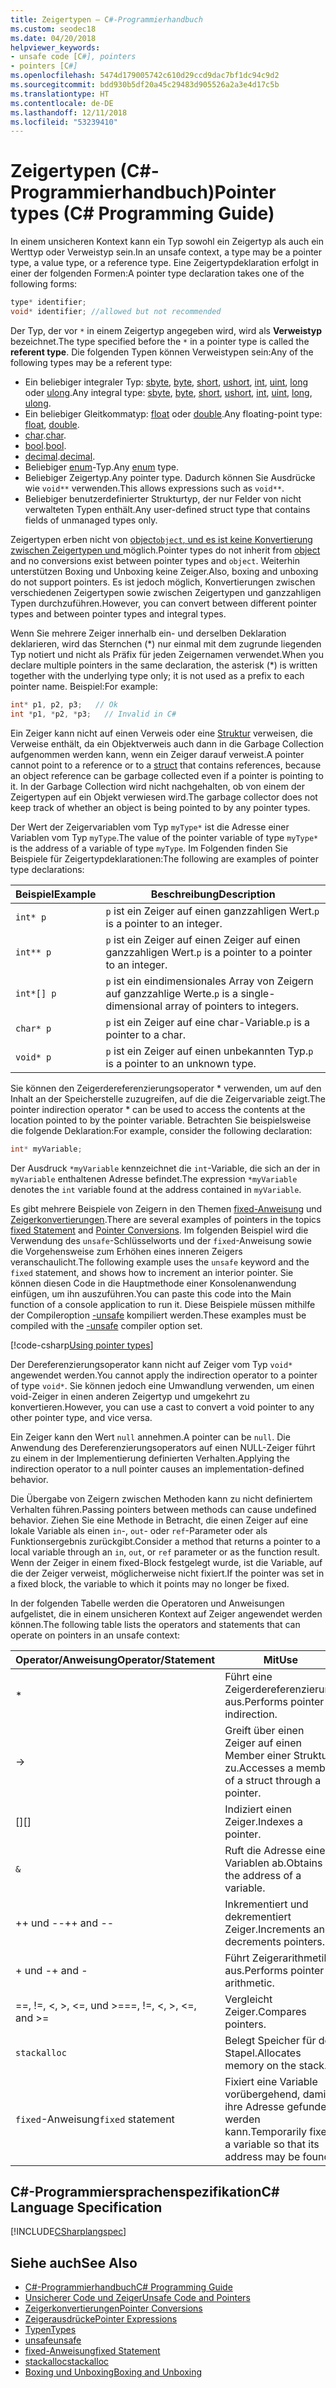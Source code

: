 ```yaml
---
title: Zeigertypen – C#-Programmierhandbuch
ms.custom: seodec18
ms.date: 04/20/2018
helpviewer_keywords:
- unsafe code [C#], pointers
- pointers [C#]
ms.openlocfilehash: 5474d179005742c610d29ccd9dac7bf1dc94c9d2
ms.sourcegitcommit: bdd930b5df20a45c29483d905526a2a3e4d17c5b
ms.translationtype: HT
ms.contentlocale: de-DE
ms.lasthandoff: 12/11/2018
ms.locfileid: "53239410"
---
```

# <a name="pointer-types-c-programming-guide"></a><span data-ttu-id="f71b7-102">Zeigertypen (C#-Programmierhandbuch)</span><span class="sxs-lookup"><span data-stu-id="f71b7-102">Pointer types (C# Programming Guide)</span></span>

<span data-ttu-id="f71b7-103">In einem unsicheren Kontext kann ein Typ sowohl ein Zeigertyp als auch ein Werttyp oder Verweistyp sein.</span><span class="sxs-lookup"><span data-stu-id="f71b7-103">In an unsafe context, a type may be a pointer type, a value type, or a reference type.</span></span> <span data-ttu-id="f71b7-104">Eine Zeigertypdeklaration erfolgt in einer der folgenden Formen:</span><span class="sxs-lookup"><span data-stu-id="f71b7-104">A pointer type declaration takes one of the following forms:</span></span>

``` csharp
type* identifier;
void* identifier; //allowed but not recommended
```

<span data-ttu-id="f71b7-105">Der Typ, der vor `*` in einem Zeigertyp angegeben wird, wird als **Verweistyp** bezeichnet.</span><span class="sxs-lookup"><span data-stu-id="f71b7-105">The type specified before the `*` in a pointer type is called the **referent type**.</span></span> <span data-ttu-id="f71b7-106">Die folgenden Typen können Verweistypen sein:</span><span class="sxs-lookup"><span data-stu-id="f71b7-106">Any of the following types may be a referent type:</span></span>

- <span data-ttu-id="f71b7-107">Ein beliebiger integraler Typ: [sbyte](../../language-reference/keywords/sbyte.md), [byte](../../language-reference/keywords/byte.md), [short](../../language-reference/keywords/short.md), [ushort](../../language-reference/keywords/ushort.md), [int](../../language-reference/keywords/int.md), [uint](../../language-reference/keywords/uint.md), [long](../../language-reference/keywords/long.md) oder [ulong](../../language-reference/keywords/ulong.md).</span><span class="sxs-lookup"><span data-stu-id="f71b7-107">Any integral type: [sbyte](../../language-reference/keywords/sbyte.md), [byte](../../language-reference/keywords/byte.md), [short](../../language-reference/keywords/short.md), [ushort](../../language-reference/keywords/ushort.md), [int](../../language-reference/keywords/int.md), [uint](../../language-reference/keywords/uint.md), [long](../../language-reference/keywords/long.md), [ulong](../../language-reference/keywords/ulong.md).</span></span>
- <span data-ttu-id="f71b7-108">Ein beliebiger Gleitkommatyp: [float](../../language-reference/keywords/float.md) oder [double](../../language-reference/keywords/double.md).</span><span class="sxs-lookup"><span data-stu-id="f71b7-108">Any floating-point type: [float](../../language-reference/keywords/float.md), [double](../../language-reference/keywords/double.md).</span></span>
- <span data-ttu-id="f71b7-109">[char](../../language-reference/keywords/char.md).</span><span class="sxs-lookup"><span data-stu-id="f71b7-109">[char](../../language-reference/keywords/char.md).</span></span>
- <span data-ttu-id="f71b7-110">[bool](../../language-reference/keywords/bool.md).</span><span class="sxs-lookup"><span data-stu-id="f71b7-110">[bool](../../language-reference/keywords/bool.md).</span></span>
- <span data-ttu-id="f71b7-111">[decimal](../../language-reference/keywords/decimal.md).</span><span class="sxs-lookup"><span data-stu-id="f71b7-111">[decimal](../../language-reference/keywords/decimal.md).</span></span>
- <span data-ttu-id="f71b7-112">Beliebiger [enum](../../language-reference/keywords/enum.md)-Typ.</span><span class="sxs-lookup"><span data-stu-id="f71b7-112">Any [enum](../../language-reference/keywords/enum.md) type.</span></span>
- <span data-ttu-id="f71b7-113">Beliebiger Zeigertyp.</span><span class="sxs-lookup"><span data-stu-id="f71b7-113">Any pointer type.</span></span> <span data-ttu-id="f71b7-114">Dadurch können Sie Ausdrücke wie `void**` verwenden.</span><span class="sxs-lookup"><span data-stu-id="f71b7-114">This allows expressions such as `void**`.</span></span>
- <span data-ttu-id="f71b7-115">Beliebiger benutzerdefinierter Strukturtyp, der nur Felder von nicht verwalteten Typen enthält.</span><span class="sxs-lookup"><span data-stu-id="f71b7-115">Any user-defined struct type that contains fields of unmanaged types only.</span></span>

<span data-ttu-id="f71b7-116">Zeigertypen erben nicht von [object`object`, und es ist keine Konvertierung zwischen Zeigertypen und ](../../language-reference/keywords/object.md) möglich.</span><span class="sxs-lookup"><span data-stu-id="f71b7-116">Pointer types do not inherit from [object](../../language-reference/keywords/object.md) and no conversions exist between pointer types and `object`.</span></span> <span data-ttu-id="f71b7-117">Weiterhin unterstützen Boxing und Unboxing keine Zeiger.</span><span class="sxs-lookup"><span data-stu-id="f71b7-117">Also, boxing and unboxing do not support pointers.</span></span> <span data-ttu-id="f71b7-118">Es ist jedoch möglich, Konvertierungen zwischen verschiedenen Zeigertypen sowie zwischen Zeigertypen und ganzzahligen Typen durchzuführen.</span><span class="sxs-lookup"><span data-stu-id="f71b7-118">However, you can convert between different pointer types and between pointer types and integral types.</span></span>

<span data-ttu-id="f71b7-119">Wenn Sie mehrere Zeiger innerhalb ein- und derselben Deklaration deklarieren, wird das Sternchen (\*) nur einmal mit dem zugrunde liegenden Typ notiert und nicht als Präfix für jeden Zeigernamen verwendet.</span><span class="sxs-lookup"><span data-stu-id="f71b7-119">When you declare multiple pointers in the same declaration, the asterisk (\*) is written together with the underlying type only; it is not used as a prefix to each pointer name.</span></span> <span data-ttu-id="f71b7-120">Beispiel:</span><span class="sxs-lookup"><span data-stu-id="f71b7-120">For example:</span></span>

```csharp
int* p1, p2, p3;   // Ok
int *p1, *p2, *p3;   // Invalid in C#
```

<span data-ttu-id="f71b7-121">Ein Zeiger kann nicht auf einen Verweis oder eine [Struktur](../../language-reference/keywords/struct.md) verweisen, die Verweise enthält, da ein Objektverweis auch dann in die Garbage Collection aufgenommen werden kann, wenn ein Zeiger darauf verweist.</span><span class="sxs-lookup"><span data-stu-id="f71b7-121">A pointer cannot point to a reference or to a [struct](../../language-reference/keywords/struct.md) that contains references, because an object reference can be garbage collected even if a pointer is pointing to it.</span></span> <span data-ttu-id="f71b7-122">In der Garbage Collection wird nicht nachgehalten, ob von einem der Zeigertypen auf ein Objekt verwiesen wird.</span><span class="sxs-lookup"><span data-stu-id="f71b7-122">The garbage collector does not keep track of whether an object is being pointed to by any pointer types.</span></span>

<span data-ttu-id="f71b7-123">Der Wert der Zeigervariablen vom Typ `myType*` ist die Adresse einer Variablen vom Typ `myType`.</span><span class="sxs-lookup"><span data-stu-id="f71b7-123">The value of the pointer variable of type `myType*` is the address of a variable of type `myType`.</span></span> <span data-ttu-id="f71b7-124">Im Folgenden finden Sie Beispiele für Zeigertypdeklarationen:</span><span class="sxs-lookup"><span data-stu-id="f71b7-124">The following are examples of pointer type declarations:</span></span>

|<span data-ttu-id="f71b7-125">Beispiel</span><span class="sxs-lookup"><span data-stu-id="f71b7-125">Example</span></span>|<span data-ttu-id="f71b7-126">Beschreibung</span><span class="sxs-lookup"><span data-stu-id="f71b7-126">Description</span></span>|
|-------------|-----------------|
|`int* p`|<span data-ttu-id="f71b7-127">`p` ist ein Zeiger auf einen ganzzahligen Wert.</span><span class="sxs-lookup"><span data-stu-id="f71b7-127">`p` is a pointer to an integer.</span></span>|
|`int** p`|<span data-ttu-id="f71b7-128">`p` ist ein Zeiger auf einen Zeiger auf einen ganzzahligen Wert.</span><span class="sxs-lookup"><span data-stu-id="f71b7-128">`p` is a pointer to a pointer to an integer.</span></span>|
|`int*[] p`|<span data-ttu-id="f71b7-129">`p` ist ein eindimensionales Array von Zeigern auf ganzzahlige Werte.</span><span class="sxs-lookup"><span data-stu-id="f71b7-129">`p` is a single-dimensional array of pointers to integers.</span></span>|
|`char* p`|<span data-ttu-id="f71b7-130">`p` ist ein Zeiger auf eine char-Variable.</span><span class="sxs-lookup"><span data-stu-id="f71b7-130">`p` is a pointer to a char.</span></span>|
|`void* p`|<span data-ttu-id="f71b7-131">`p` ist ein Zeiger auf einen unbekannten Typ.</span><span class="sxs-lookup"><span data-stu-id="f71b7-131">`p` is a pointer to an unknown type.</span></span>|

<span data-ttu-id="f71b7-132">Sie können den Zeigerdereferenzierungsoperator \* verwenden, um auf den Inhalt an der Speicherstelle zuzugreifen, auf die die Zeigervariable zeigt.</span><span class="sxs-lookup"><span data-stu-id="f71b7-132">The pointer indirection operator \* can be used to access the contents at the location pointed to by the pointer variable.</span></span> <span data-ttu-id="f71b7-133">Betrachten Sie beispielsweise die folgende Deklaration:</span><span class="sxs-lookup"><span data-stu-id="f71b7-133">For example, consider the following declaration:</span></span>

```csharp
int* myVariable;
```

<span data-ttu-id="f71b7-134">Der Ausdruck `*myVariable` kennzeichnet die `int`-Variable, die sich an der in `myVariable` enthaltenen Adresse befindet.</span><span class="sxs-lookup"><span data-stu-id="f71b7-134">The expression `*myVariable` denotes the `int` variable found at the address contained in `myVariable`.</span></span>

<span data-ttu-id="f71b7-135">Es gibt mehrere Beispiele von Zeigern in den Themen [fixed-Anweisung](../../language-reference/keywords/fixed-statement.md) und [Zeigerkonvertierungen](../../programming-guide/unsafe-code-pointers/pointer-conversions.md).</span><span class="sxs-lookup"><span data-stu-id="f71b7-135">There are several examples of pointers in the topics [fixed Statement](../../language-reference/keywords/fixed-statement.md) and [Pointer Conversions](../../programming-guide/unsafe-code-pointers/pointer-conversions.md).</span></span> <span data-ttu-id="f71b7-136">Im folgenden Beispiel wird die Verwendung des `unsafe`-Schlüsselworts und der `fixed`-Anweisung sowie die Vorgehensweise zum Erhöhen eines inneren Zeigers veranschaulicht.</span><span class="sxs-lookup"><span data-stu-id="f71b7-136">The following example uses the `unsafe` keyword and the `fixed` statement, and shows how to increment an interior pointer.</span></span>  <span data-ttu-id="f71b7-137">Sie können diesen Code in die Hauptmethode einer Konsolenanwendung einfügen, um ihn auszuführen.</span><span class="sxs-lookup"><span data-stu-id="f71b7-137">You can paste this code into the Main function of a console application to run it.</span></span> <span data-ttu-id="f71b7-138">Diese Beispiele müssen mithilfe der Compileroption [-unsafe](../../language-reference/compiler-options/unsafe-compiler-option.md) kompiliert werden.</span><span class="sxs-lookup"><span data-stu-id="f71b7-138">These examples must be compiled with the [-unsafe](../../language-reference/compiler-options/unsafe-compiler-option.md) compiler option set.</span></span>

[!code-csharp[Using pointer types](../../../../samples/snippets/csharp/keywords/FixedKeywordExamples.cs#5)]

<span data-ttu-id="f71b7-139">Der Dereferenzierungsoperator kann nicht auf Zeiger vom Typ `void*` angewendet werden.</span><span class="sxs-lookup"><span data-stu-id="f71b7-139">You cannot apply the indirection operator to a pointer of type `void*`.</span></span> <span data-ttu-id="f71b7-140">Sie können jedoch eine Umwandlung verwenden, um einen void-Zeiger in einen anderen Zeigertyp und umgekehrt zu konvertieren.</span><span class="sxs-lookup"><span data-stu-id="f71b7-140">However, you can use a cast to convert a void pointer to any other pointer type, and vice versa.</span></span>

<span data-ttu-id="f71b7-141">Ein Zeiger kann den Wert `null` annehmen.</span><span class="sxs-lookup"><span data-stu-id="f71b7-141">A pointer can be `null`.</span></span> <span data-ttu-id="f71b7-142">Die Anwendung des Dereferenzierungsoperators auf einen NULL-Zeiger führt zu einem in der Implementierung definierten Verhalten.</span><span class="sxs-lookup"><span data-stu-id="f71b7-142">Applying the indirection operator to a null pointer causes an implementation-defined behavior.</span></span>

<span data-ttu-id="f71b7-143">Die Übergabe von Zeigern zwischen Methoden kann zu nicht definiertem Verhalten führen.</span><span class="sxs-lookup"><span data-stu-id="f71b7-143">Passing pointers between methods can cause undefined behavior.</span></span> <span data-ttu-id="f71b7-144">Ziehen Sie eine Methode in Betracht, die einen Zeiger auf eine lokale Variable als einen `in`-, `out`- oder `ref`-Parameter oder als Funktionsergebnis zurückgibt.</span><span class="sxs-lookup"><span data-stu-id="f71b7-144">Consider a method that returns a pointer to a local variable through an `in`, `out`, or `ref` parameter or as the function result.</span></span> <span data-ttu-id="f71b7-145">Wenn der Zeiger in einem fixed-Block festgelegt wurde, ist die Variable, auf die der Zeiger verweist, möglicherweise nicht fixiert.</span><span class="sxs-lookup"><span data-stu-id="f71b7-145">If the pointer was set in a fixed block, the variable to which it points may no longer be fixed.</span></span>

<span data-ttu-id="f71b7-146">In der folgenden Tabelle werden die Operatoren und Anweisungen aufgelistet, die in einem unsicheren Kontext auf Zeiger angewendet werden können.</span><span class="sxs-lookup"><span data-stu-id="f71b7-146">The following table lists the operators and statements that can operate on pointers in an unsafe context:</span></span>

|<span data-ttu-id="f71b7-147">Operator/Anweisung</span><span class="sxs-lookup"><span data-stu-id="f71b7-147">Operator/Statement</span></span>|<span data-ttu-id="f71b7-148">Mit</span><span class="sxs-lookup"><span data-stu-id="f71b7-148">Use</span></span>|
|-------------------------|---------|
|*|<span data-ttu-id="f71b7-149">Führt eine Zeigerdereferenzierung aus.</span><span class="sxs-lookup"><span data-stu-id="f71b7-149">Performs pointer indirection.</span></span>|
|->|<span data-ttu-id="f71b7-150">Greift über einen Zeiger auf einen Member einer Struktur zu.</span><span class="sxs-lookup"><span data-stu-id="f71b7-150">Accesses a member of a struct through a pointer.</span></span>|
|<span data-ttu-id="f71b7-151">[]</span><span class="sxs-lookup"><span data-stu-id="f71b7-151">[]</span></span>|<span data-ttu-id="f71b7-152">Indiziert einen Zeiger.</span><span class="sxs-lookup"><span data-stu-id="f71b7-152">Indexes a pointer.</span></span>|
|`&`|<span data-ttu-id="f71b7-153">Ruft die Adresse einer Variablen ab.</span><span class="sxs-lookup"><span data-stu-id="f71b7-153">Obtains the address of a variable.</span></span>|
|<span data-ttu-id="f71b7-154">++ und --</span><span class="sxs-lookup"><span data-stu-id="f71b7-154">++ and --</span></span>|<span data-ttu-id="f71b7-155">Inkrementiert und dekrementiert Zeiger.</span><span class="sxs-lookup"><span data-stu-id="f71b7-155">Increments and decrements pointers.</span></span>|
|<span data-ttu-id="f71b7-156">+ und -</span><span class="sxs-lookup"><span data-stu-id="f71b7-156">+ and -</span></span>|<span data-ttu-id="f71b7-157">Führt Zeigerarithmetik aus.</span><span class="sxs-lookup"><span data-stu-id="f71b7-157">Performs pointer arithmetic.</span></span>|
|<span data-ttu-id="f71b7-158">==, !=, \<, >, \<=, und >=</span><span class="sxs-lookup"><span data-stu-id="f71b7-158">==, !=, \<, >, \<=, and >=</span></span>|<span data-ttu-id="f71b7-159">Vergleicht Zeiger.</span><span class="sxs-lookup"><span data-stu-id="f71b7-159">Compares pointers.</span></span>|
|`stackalloc`|<span data-ttu-id="f71b7-160">Belegt Speicher für den Stapel.</span><span class="sxs-lookup"><span data-stu-id="f71b7-160">Allocates memory on the stack.</span></span>|
|<span data-ttu-id="f71b7-161">`fixed`-Anweisung</span><span class="sxs-lookup"><span data-stu-id="f71b7-161">`fixed` statement</span></span>|<span data-ttu-id="f71b7-162">Fixiert eine Variable vorübergehend, damit ihre Adresse gefunden werden kann.</span><span class="sxs-lookup"><span data-stu-id="f71b7-162">Temporarily fixes a variable so that its address may be found.</span></span>|

## <a name="c-language-specification"></a><span data-ttu-id="f71b7-163">C#-Programmiersprachenspezifikation</span><span class="sxs-lookup"><span data-stu-id="f71b7-163">C# Language Specification</span></span>

 [!INCLUDE[CSharplangspec](~/includes/csharplangspec-md.md)]

## <a name="see-also"></a><span data-ttu-id="f71b7-164">Siehe auch</span><span class="sxs-lookup"><span data-stu-id="f71b7-164">See Also</span></span>

- [<span data-ttu-id="f71b7-165">C#-Programmierhandbuch</span><span class="sxs-lookup"><span data-stu-id="f71b7-165">C# Programming Guide</span></span>](../index.md)  
- [<span data-ttu-id="f71b7-166">Unsicherer Code und Zeiger</span><span class="sxs-lookup"><span data-stu-id="f71b7-166">Unsafe Code and Pointers</span></span>](index.md)  
- [<span data-ttu-id="f71b7-167">Zeigerkonvertierungen</span><span class="sxs-lookup"><span data-stu-id="f71b7-167">Pointer Conversions</span></span>](pointer-conversions.md)  
- [<span data-ttu-id="f71b7-168">Zeigerausdrücke</span><span class="sxs-lookup"><span data-stu-id="f71b7-168">Pointer Expressions</span></span>](pointer-expressions.md)  
- [<span data-ttu-id="f71b7-169">Typen</span><span class="sxs-lookup"><span data-stu-id="f71b7-169">Types</span></span>](../../language-reference/keywords/types.md)  
- [<span data-ttu-id="f71b7-170">unsafe</span><span class="sxs-lookup"><span data-stu-id="f71b7-170">unsafe</span></span>](../../language-reference/keywords/unsafe.md)  
- [<span data-ttu-id="f71b7-171">fixed-Anweisung</span><span class="sxs-lookup"><span data-stu-id="f71b7-171">fixed Statement</span></span>](../../language-reference/keywords/fixed-statement.md)  
- [<span data-ttu-id="f71b7-172">stackalloc</span><span class="sxs-lookup"><span data-stu-id="f71b7-172">stackalloc</span></span>](../../language-reference/keywords/stackalloc.md)  
- [<span data-ttu-id="f71b7-173">Boxing und Unboxing</span><span class="sxs-lookup"><span data-stu-id="f71b7-173">Boxing and Unboxing</span></span>](../types/boxing-and-unboxing.md)
